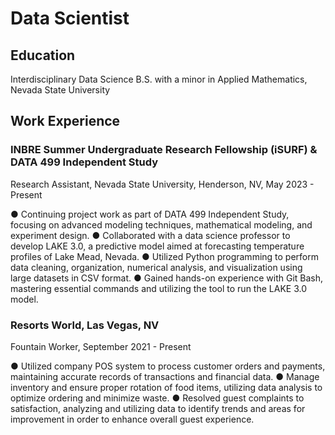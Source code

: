 # Data Scientist

## Education
Interdisciplinary Data Science B.S. with a minor in Applied Mathematics, Nevada State University

## Work Experience
### INBRE Summer Undergraduate Research Fellowship (iSURF) & DATA 499 Independent Study
Research Assistant, Nevada State University, Henderson, NV, May 2023 - Present

● Continuing project work as part of DATA 499 Independent Study, focusing on advanced modeling
techniques, mathematical modeling, and experiment design.
● Collaborated with a data science professor to develop LAKE 3.0, a predictive model aimed at forecasting
temperature profiles of Lake Mead, Nevada.
● Utilized Python programming to perform data cleaning, organization, numerical analysis, and
visualization using large datasets in CSV format.
● Gained hands-on experience with Git Bash, mastering essential commands and utilizing the tool to run the
LAKE 3.0 model.

### Resorts World, Las Vegas, NV
Fountain Worker, September 2021 - Present

● Utilized company POS system to process customer orders and payments, maintaining accurate records of
transactions and financial data.
● Manage inventory and ensure proper rotation of food items, utilizing data analysis to optimize ordering
and minimize waste.
● Resolved guest complaints to satisfaction, analyzing and utilizing data to identify trends and areas for
improvement in order to enhance overall guest experience.

